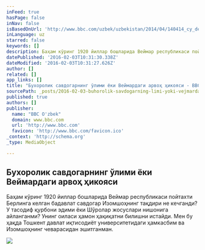 ```yaml
---
inFeed: true
hasPage: false
inNav: false
isBasedOnUrl: 'http://www.bbc.com/uzbek/uzbekistan/2014/04/140414_cy_death_of_travelling_merchant.shtml'
inLanguage: uz
starred: false
keywords: []
description: Баҳам кўринг 1920 йиллар бошларида Веймар республикаси пойтахти Берлинга келган бадавлат савдогар Изомшоҳнинг тақдири не кечганди? У тасодиф қурбони эдими ёки Шўролар жосуслари нишонига айланганми? Унинг оиласи ҳамон ҳақиқатни билишни истайди. Мен бу ҳақда Тошкент давлат иқтисодиёт университетидаги ҳамкасбим ва Изомшоҳнинг чеварасидан эшитганман.
datePublished: '2016-02-03T10:31:30.338Z'
dateModified: '2016-02-03T10:31:27.626Z'
author: []
related: []
app_links: []
title: "Бухоролик савдогарнинг ўлими ёки Веймардаги арвоҳ ҳикояси - BBC O'zbek"
sourcePath: _posts/2016-02-03-buhorolik-savdogarning-limi-yoki-vejmardagi-arvo-ikoyasi-.md
published: true
authors: []
publisher:
  name: "BBC O'zbek"
  domain: www.bbc.com
  url: 'http://www.bbc.com'
  favicon: 'http://www.bbc.com/favicon.ico'
_context: 'http://schema.org'
_type: MediaObject

---
```

<article style=""><h1>Бухоролик савдогарнинг ўлими ёки Веймардаги арвоҳ ҳикояси</h1><p>Баҳам кўринг 1920 йиллар бошларида Веймар республикаси пойтахти Берлинга келган бадавлат савдогар Изомшоҳнинг тақдири не кечганди? У тасодиф қурбони эдими ёки Шўролар жосуслари нишонига айланганми? Унинг оиласи ҳамон ҳақиқатни билишни истайди. Мен бу ҳақда Тошкент давлат иқтисодиёт университетидаги ҳамкасбим ва Изомшоҳнинг чеварасидан эшитганман.</p><img src="https://s3-us-west-2.amazonaws.com/the-grid-img/p/8e829a8af4c76e40e3b03493fd2790ffd20563e9.jpg" /></article>